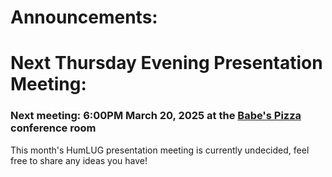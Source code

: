 # Announcements:

# Next Thursday Evening Presentation Meeting:

### Next meeting: 6:00PM March 20, 2025 at the [Babe's Pizza](https://goo.gl/maps/bChPaDrPDU42) conference room
This month's HumLUG presentation meeting is currently undecided, feel free to share any ideas you have!